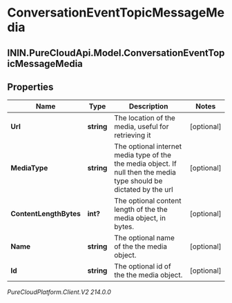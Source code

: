 # ConversationEventTopicMessageMedia

## ININ.PureCloudApi.Model.ConversationEventTopicMessageMedia

## Properties

|Name | Type | Description | Notes|
|------------ | ------------- | ------------- | -------------|
| **Url** | **string** | The location of the media, useful for retrieving it | [optional] |
| **MediaType** | **string** | The optional internet media type of the the media object.  If null then the media type should be dictated by the url | [optional] |
| **ContentLengthBytes** | **int?** | The optional content length of the the media object, in bytes. | [optional] |
| **Name** | **string** | The optional name of the the media object. | [optional] |
| **Id** | **string** | The optional id of the the media object. | [optional] |



_PureCloudPlatform.Client.V2 214.0.0_
